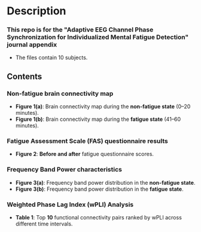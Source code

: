 # Description
### This repo is for the "Adaptive EEG Channel Phase Synchronization for Individualized Mental Fatigue Detection" journal appendix
* The files contain 10 subjects.
## Contents

###  Non-fatigue brain connectivity map
- **Figure 1(a)**: Brain connectivity map during the **non-fatigue state** (0–20 minutes).
- **Figure 1(b)**: Brain connectivity map during the **fatigue state** (41–60 minutes).
  
###  Fatigue Assessment Scale (FAS) questionnaire results
- **Figure 2**: **Before and after** fatigue questionnaire scores.

###  Frequency Band Power characteristics
- **Figure 3(a)**: Frequency band power distribution in the **non-fatigue state**.
- **Figure 3(b)**: Frequency band power distribution in the **fatigue state**.

###  Weighted Phase Lag Index (wPLI) Analysis
- **Table 1**: Top **10** functional connectivity pairs ranked by wPLI across different time intervals.


